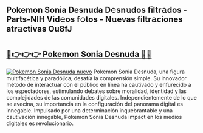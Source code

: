 ## Pokemon Sonia Desnuda D𝚎sn𝚞dos filtr𝚊dos - Parts-NIH Vid𝚎os f𝚘tos - N𝚞evas filtr𝚊ciones atr𝚊ctivas Ou8fJ

# <h2><a href="http://mb278h5.tromn.icu/?c=Pokemon+Sonia+Desnuda">🔗👉👉👉 Pokemon Sonia Desnuda 🔗🔗</a></h2>

[![Pokemon Sonia Desnuda nuevo](https://i.imgur.com/pEAQMta.gif)](http://mb278h5.tromn.icu/?c=Pokemon+Sonia+Desnuda)
Pokemon Sonia Desnuda, una figura multifacética y paradójica, desafía la comprensión simple. Su innovador método de interactuar con el público en línea ha cautivado y enfurecido a los espectadores, estimulando debates sobre moralidad, identidad y las complejidades de las comunidades digitales. Independientemente de lo que se avecina, su importancia en la configuración del panorama digital es innegable. Impulsado por una determinación inquebrantable y una cautivación innegable, Pokemon Sonia Desnuda impact en los medios digitales es revolucionario.
